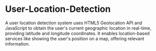 # User-Location-Detection
 A user location detection system uses HTML5 Geolocation API and JavaScript to obtain the user's current geographic location in real-time, providing latitude and longitude coordinates. It enables location-based services like showing the user's position on a map, offering relevant information.
